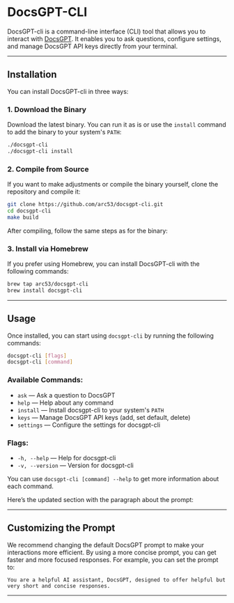 # DocsGPT-CLI

DocsGPT-cli is a command-line interface (CLI) tool that allows you to interact with [DocsGPT](https://github.com/arc53/DocsGPT). It enables you to ask questions, configure settings, and manage DocsGPT API keys directly from your terminal.

---

## Installation

You can install DocsGPT-cli in three ways:

### 1. Download the Binary

Download the latest binary. You can run it as is or use the `install` command to add the binary to your system's `PATH`:

```bash
./docsgpt-cli
./docsgpt-cli install
```

### 2. Compile from Source

If you want to make adjustments or compile the binary yourself, clone the repository and compile it:

```bash
git clone https://github.com/arc53/docsgpt-cli.git
cd docsgpt-cli
make build
```

After compiling, follow the same steps as for the binary:

### 3. Install via Homebrew

If you prefer using Homebrew, you can install DocsGPT-cli with the following commands:

```bash
brew tap arc53/docsgpt-cli
brew install docsgpt-cli
```

---

## Usage

Once installed, you can start using `docsgpt-cli` by running the following commands:

```bash
docsgpt-cli [flags]
docsgpt-cli [command]
```

### Available Commands:

- `ask` — Ask a question to DocsGPT
- `help` — Help about any command
- `install` — Install docsgpt-cli to your system's `PATH`
- `keys` — Manage DocsGPT API keys (add, set default, delete)
- `settings` — Configure the settings for docsgpt-cli

### Flags:

- `-h, --help` — Help for docsgpt-cli
- `-v, --version` — Version for docsgpt-cli

You can use `docsgpt-cli [command] --help` to get more information about each command.

Here’s the updated section with the paragraph about the prompt:

---

## Customizing the Prompt

We recommend changing the default DocsGPT prompt to make your interactions more efficient. By using a more concise prompt, you can get faster and more focused responses. For example, you can set the prompt to:

```
You are a helpful AI assistant, DocsGPT, designed to offer helpful but very short and concise responses.
```

---
